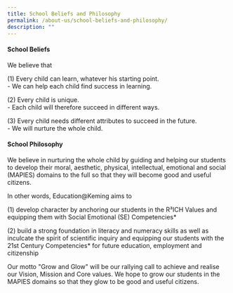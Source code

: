 ```yaml
---
title: School Beliefs and Philosophy
permalink: /about-us/school-beliefs-and-philosophy/
description: ""
---
```

<h4><strong>School Beliefs</strong></h4>
<p>We believe that</p>
<p>(1) Every child can learn, whatever his starting point.<br />- We can help each child find success in learning.</p>
<p>(2) Every child is unique.<br />- Each child will therefore succeed in different ways.</p>
<p>(3) Every child needs different attributes to succeed in the future.<br />- We will nurture the whole child.</p>
<h4><strong>School Philosophy</strong></h4>
<p>We believe in nurturing the whole child by guiding and helping our students to develop their moral, aesthetic, physical, intellectual, emotional and social (MAPIES) domains to the full so that they will become good and useful citizens.</p>
<p>In other words, Education@Keming aims to</p>
<p>(1) develop character by anchoring our students in the R&sup3;ICH Values and equipping them with Social Emotional (SE) Competencies*</p>
<p>(2) build a strong foundation in literacy and numeracy skills as well as inculcate the spirit of scientific inquiry and equipping our students with the 21st Century Competencies* for future education, employment and citizenship</p>
<p>Our motto "Grow and Glow" will be our rallying call to achieve and realise our Vision, Mission and Core values. We hope to grow our students in the MAPIES domains so that they glow to be good and useful citizens.</p>